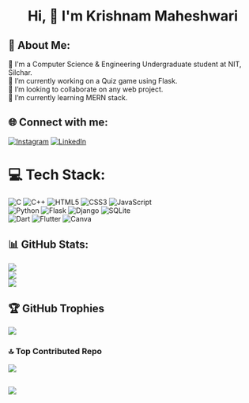 # <h1 align="center">Hi, 👋 I'm Krishnam Maheshwari</h1>
## 💫 About Me:
📖 I'm a Computer Science & Engineering Undergraduate student at NIT, Silchar.<br>🔭 I’m currently working on a Quiz game using Flask.<br>👯 I’m looking to collaborate on any web project.<br>🌱 I’m currently learning MERN stack.

## 🌐 Connect with me:
[![Instagram](https://img.shields.io/badge/Instagram-%23E4405F.svg?logo=Instagram&logoColor=white)](https://instagram.com/https://www.instagram.com/krishnam_2411/) [![LinkedIn](https://img.shields.io/badge/LinkedIn-%230077B5.svg?logo=linkedin&logoColor=white)](https://linkedin.com/in/https://www.linkedin.com/in/krishnam-maheshwari-b9b971257/) 

# 💻 Tech Stack:
![C](https://img.shields.io/badge/c-%2300599C.svg?style=for-the-badge&logo=c&logoColor=white) ![C++](https://img.shields.io/badge/c++-%2300599C.svg?style=for-the-badge&logo=c%2B%2B&logoColor=white) ![HTML5](https://img.shields.io/badge/html5-%23E34F26.svg?style=for-the-badge&logo=html5&logoColor=white) ![CSS3](https://img.shields.io/badge/css3-%231572B6.svg?style=for-the-badge&logo=css3&logoColor=white) ![JavaScript](https://img.shields.io/badge/javascript-%23323330.svg?style=for-the-badge&logo=javascript&logoColor=%23F7DF1E) <br>![Python](https://img.shields.io/badge/python-3670A0?style=for-the-badge&logo=python&logoColor=ffdd54) ![Flask](https://img.shields.io/badge/flask-%23000.svg?style=for-the-badge&logo=flask&logoColor=white) ![Django](https://img.shields.io/badge/django-%23092E20.svg?style=for-the-badge&logo=django&logoColor=white) ![SQLite](https://img.shields.io/badge/sqlite-%2307405e.svg?style=for-the-badge&logo=sqlite&logoColor=white)<br> ![Dart](https://img.shields.io/badge/dart-%230175C2.svg?style=for-the-badge&logo=dart&logoColor=white) ![Flutter](https://img.shields.io/badge/Flutter-%2302569B.svg?style=for-the-badge&logo=Flutter&logoColor=white) ![Canva](https://img.shields.io/badge/Canva-%2300C4CC.svg?style=for-the-badge&logo=Canva&logoColor=white)


## 📊 GitHub Stats:
![](https://github-readme-stats.vercel.app/api?username=Krishnam2411&theme=default&hide_border=true&include_all_commits=true&count_private=false)<br/>
![](https://github-readme-streak-stats.herokuapp.com/?user=Krishnam2411&theme=default&hide_border=true)<br/>
![](https://github-readme-stats.vercel.app/api/top-langs/?username=Krishnam2411&theme=default&hide_border=true&include_all_commits=true&count_private=false&layout=compact)

## 🏆 GitHub Trophies
![](https://github-profile-trophy.vercel.app/?username=Krishnam2411&theme=discord&no-frame=true&no-bg=false&margin-w=4)

### 🔝 Top Contributed Repo
![](https://github-contributor-stats.vercel.app/api?username=Krishnam2411&limit=5&theme=discord&combine_all_yearly_contributions=true)

[![](https://visitcount.itsvg.in/api?id=Krishnam2411&icon=5&color=12)](https://visitcount.itsvg.in)
---
